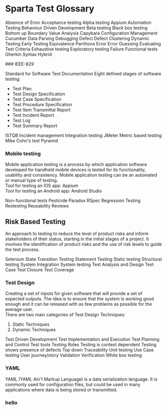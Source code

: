 # Sparta Test Glossary

Absence of Error
Acceptance testing
Alpha testing
Appium
Automation Testing
Behaviour Driven Development
Beta testing
Black box testing
Bottom up
Boundary Value Analysis
Capybara
Configuration Management
Cucumber
Data Parsing
Debugging
Defect
Defect Clustering
Dynamic Testing
Early Testing
Equivalence Partitions
Error
Error Guessing
Evaluating Test Criteria
Exhaustive testing
Exploratory testing
Failure
Functional tests
Gherkin Syntax
Hybrid

### IEEE-829

Standard for Software Test Documentation
Eight defined stages of software testing:

* Test Plan
* Test Design Specification
* Test Case Specification
* Test Procedure Specification
* Test Item Transmittal Report
* Test Incident Report
* Test Log
* Test Summary Report

ISTQB
Incident management
Integration testing
JMeter
Metric based testing
Mike Cohn's test Pyramid
### Mobile testing

Mobile application testing is a process by which application software developed for handheld mobile devices is tested for its functionality, usability and consistency. Mobile application testing can be an automated or manual type of testing. <br>
Tool for testing an IOS app: Appium <br>
Tool for testing an Android app: Android Studio

Non-functional tests
Pesticide Paradox
RSpec
Regression Testing
Restesting
Reusability
Reviews
## Risk Based Testing
An approach to testing to reduce the level of product risks and inform stakeholders of their status, starting in the initial stages of a project. It involves the identification of product risks and the use of risk levels to guide the test process.

Selenium
State Transition Testing
Statement Testing
Static testing
Structural testing
System Integration
System testing
Test Analysis and Design
Test Case
Test Closure
Test Coverage
### Test Design
Creating a set of inputs for given software that will provide a set of expected outputs.  The idea is to ensure that the system is working good enough and it can be released with as few problems as possible for the average user.<br>
There are two main categories of Test Design Techniques:<br>
1. Static Techniques<br>
2. Dynamic Techniques

Test Driven Development
Test Implementation and Execution
Test Planning and Control
Test tools
Testing Roles
Testing is context dependent
Testing shows presence of defects
Top down
Traceability
Unit testing
Use Case testing
User journey/story
Validation
Verification
White box testing
### YAML

YAML (YAML Ain't Markup Language) is a data serialization language. It is commonly used for configuration files, but could be used in many applications where data is being stored or transmitted.

### hello
